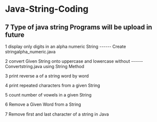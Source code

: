 # Java-String-Coding

<h2> 7 Type of java string Programs will be upload in future</h2>

1 display only digits in an alpha numeric String ------ Create stringalpha_numeric.java

2 convert Given String onto uppercase and lowercase without ------ Convertstring.java
  using String Method
  
3 print reverse a of a string word by word

4 print repeated characters from a given String

5 count number of vowels in a given String

6 Remove a Given Word from a String

7 Remove ﬁrst and last character of a string in Java
